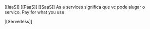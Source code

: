 [[IaaS]]
[[PaaS]]
[[SaaS]]
As a services significa que vc pode alugar o serviço. Pay for what you use

[[Serverless]] 